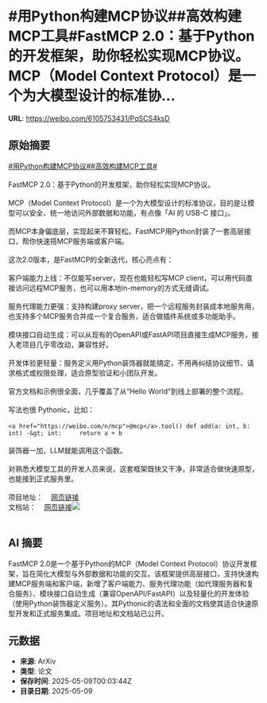 # #用Python构建MCP协议##高效构建MCP工具#FastMCP 2.0：基于Python的开发框架，助你轻松实现MCP协议。MCP（Model Context Protocol）是一个为大模型设计的标准协...

**URL**: https://weibo.com/6105753431/PqSCS4ksD

## 原始摘要

<a href="https://m.weibo.cn/search?containerid=231522type%3D1%26t%3D10%26q%3D%23%E7%94%A8Python%E6%9E%84%E5%BB%BAMCP%E5%8D%8F%E8%AE%AE%23&amp;extparam=%23%E7%94%A8Python%E6%9E%84%E5%BB%BAMCP%E5%8D%8F%E8%AE%AE%23" data-hide=""><span class="surl-text">#用Python构建MCP协议#</span></a><a href="https://m.weibo.cn/search?containerid=231522type%3D1%26t%3D10%26q%3D%23%E9%AB%98%E6%95%88%E6%9E%84%E5%BB%BAMCP%E5%B7%A5%E5%85%B7%23&amp;extparam=%23%E9%AB%98%E6%95%88%E6%9E%84%E5%BB%BAMCP%E5%B7%A5%E5%85%B7%23" data-hide=""><span class="surl-text">#高效构建MCP工具#</span></a><br><br>FastMCP 2.0：基于Python的开发框架，助你轻松实现MCP协议。<br><br>MCP（Model Context Protocol）是一个为大模型设计的标准协议，目的是让模型可以安全、统一地访问外部数据和功能，有点像「AI 的 USB-C 接口」。<br><br>而MCP本身偏底层，实现起来不算轻松。FastMCP用Python封装了一套高层接口，帮你快速搭MCP服务端或客户端。<br><br>这次2.0版本，是FastMCP的全新迭代，核心亮点有：<br><br>客户端能力上线：不仅能写server，现在也能轻松写MCP client，可以用代码直接访问远程MCP服务，也可以用本地in-memory的方式无缝调试。<br><br>服务代理能力更强：支持构建proxy server，把一个远程服务封装成本地服务用，也支持多个MCP服务合并成一个复合服务，适合做插件系统或多功能助手。<br><br>模块接口自动生成：可以从现有的OpenAPI或FastAPI项目直接生成MCP服务，接入老项目几乎零改动，兼容性好。<br><br>开发体验更轻量：服务定义用Python装饰器就能搞定，不用再纠结协议细节、请求格式或权限处理，适合原型验证和小团队开发。<br><br>官方文档和示例很全面，几乎覆盖了从“Hello World”到线上部署的整个流程。<br><br>写法也很 Pythonic，比如：<br><br>`<a href="https://weibo.com/n/mcp">@mcp</a>.tool() def add(a: int, b: int) -&gt; int:     return a + b`<br><br>装饰器一加，LLM就能调用这个函数。<br><br>对熟悉大模型工具的开发人员来说，这套框架既快又干净，非常适合做快速原型，也能接到正式服务里。<br><br>项目地址：<a href="https://weibo.cn/sinaurl?u=https%3A%2F%2Fgithub.com%2Fjlowin%2Ffastmcp" data-hide=""><span class="url-icon"><img style="width: 1rem;height: 1rem" src="https://h5.sinaimg.cn/upload/2015/09/25/3/timeline_card_small_web_default.png" referrerpolicy="no-referrer"></span><span class="surl-text">网页链接</span></a><br>文档站：<a href="https://weibo.cn/sinaurl?u=https%3A%2F%2Fgofastmcp.com%2F" data-hide=""><span class="url-icon"><img style="width: 1rem;height: 1rem" src="https://h5.sinaimg.cn/upload/2015/09/25/3/timeline_card_small_web_default.png" referrerpolicy="no-referrer"></span><span class="surl-text">网页链接</span></a><img style="" src="https://tvax3.sinaimg.cn/large/006Fd7o3gy1i185ss7pdoj31p21cs1kx.jpg" referrerpolicy="no-referrer"><br><br>

## AI 摘要

FastMCP 2.0是一个基于Python的MCP（Model Context Protocol）协议开发框架，旨在简化大模型与外部数据和功能的交互。该框架提供高层接口，支持快速构建MCP服务端和客户端，新增了客户端能力、服务代理功能（如代理服务器和复合服务）、模块接口自动生成（兼容OpenAPI/FastAPI）以及轻量化的开发体验（使用Python装饰器定义服务）。其Pythonic的语法和全面的文档使其适合快速原型开发和正式服务集成。项目地址和文档站已公开。

## 元数据

- **来源**: ArXiv
- **类型**: 论文
- **保存时间**: 2025-05-09T00:03:44Z
- **目录日期**: 2025-05-09
